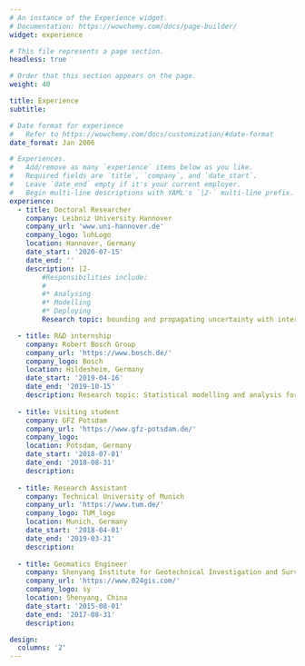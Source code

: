 ```yaml
---
# An instance of the Experience widget.
# Documentation: https://wowchemy.com/docs/page-builder/
widget: experience

# This file represents a page section.
headless: true

# Order that this section appears on the page.
weight: 40

title: Experience
subtitle:

# Date format for experience
#   Refer to https://wowchemy.com/docs/customization/#date-format
date_format: Jan 2006

# Experiences.
#   Add/remove as many `experience` items below as you like.
#   Required fields are `title`, `company`, and `date_start`.
#   Leave `date_end` empty if it's your current employer.
#   Begin multi-line descriptions with YAML's `|2-` multi-line prefix.
experience:
  - title: Doctoral Researcher
    company: Leibniz University Hannover
    company_url: 'www.uni-hannover.de'
    company_logo: luhLogo
    location: Hannover, Germany
    date_start: '2020-07-15'
    date_end: ''
    description: |2-
        #Responsibilities include:
        #
        #* Analysing
        #* Modelling
        #* Deploying
        Research topic: bounding and propagating uncertainty with interval mathematics in the course of DFG research training group Integrity and Collaboration in Dynamic Sensor Networks (i.c.sens).

  - title: R&D internship
    company: Robert Bosch Group
    company_url: 'https://www.bosch.de/'
    company_logo: Bosch
    location: Hildesheim, Germany
    date_start: '2019-04-16'
    date_end: '2019-10-15'
    description: Research topic: Statistical modelling and analysis for GNSS positioning accuracy in urban area
    
  - title: Visiting student
    company: GFZ Potsdam
    company_url: 'https://www.gfz-potsdam.de/'
    company_logo: 
    location: Potsdam, Germany
    date_start: '2018-07-01'
    date_end: '2018-08-31'
    description: 
    
  - title: Research Assistant
    company: Technical University of Munich
    company_url: 'https://www.tum.de/'
    company_logo: TUM_logo
    location: Munich, Germany
    date_start: '2018-04-01'
    date_end: '2019-03-31'
    description: 
   
  - title: Geomatics Engineer
    company: Shenyang Institute for Geotechnical Investigation and Surveying
    company_url: 'https://www.024gis.com/'
    company_logo: sy
    location: Shenyang, China
    date_start: '2015-08-01'
    date_end: '2017-08-31'
    description: 

design:
  columns: '2'
---
```

